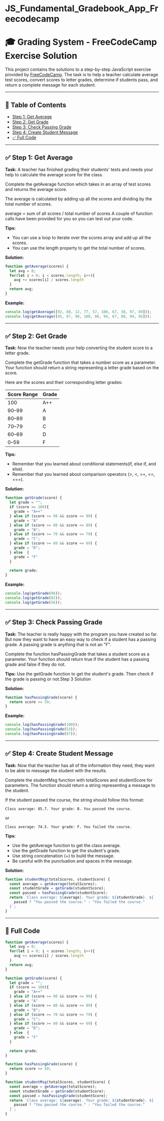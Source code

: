# JS_Fundamental_Gradebook_App_Freecodecamp

# 🎓 Grading System - FreeCodeCamp Exercise Solution

This project contains the solutions to a step-by-step JavaScript exercise provided by [FreeCodeCamp](https://www.freecodecamp.org/learn/javascript-algorithms-and-data-structures-v8/review-js-fundamentals-by-building-a-gradebook-app/). The task is to help a teacher calculate average test scores, convert scores to letter grades, determine if students pass, and return a complete message for each student.

---

## 📘 Table of Contents

* [Step 1: Get Average](#-step-1-get-average)
* [Step 2: Get Grade](#step-2-get-grade)
* [Step 3: Check Passing Grade](#step-3-check-passing-grade)
* [Step 4: Create Student Message](#step-4-create-student-message)
* [✅ Full Code](#️full-code)

---

## ✅ Step 1: Get Average

**Task:**
A teacher has finished grading their students' tests and needs your help to calculate the average score for the class.

Complete the getAverage function which takes in an array of test scores and returns the average score.

The average is calculated by adding up all the scores and dividing by the total number of scores.

average = sum of all scores / total number of scores A couple of function calls have been provided for you so you can test out your code.

**Tips:**
- You can use a loop to iterate over the scores array and add up all the scores. 
- You can use the length property to get the total number of scores.

**Solution:**

```js
function getAverage(scores) {
  let avg = 0;
  for(let i = 0; i < scores.length; i++){
    avg += scores[i] / scores.length
  }
  return avg;
}
```

**Example:**

```js
console.log(getAverage([92, 88, 12, 77, 57, 100, 67, 38, 97, 89]));
console.log(getAverage([45, 87, 98, 100, 86, 94, 67, 88, 94, 95]));
```

---

## ✅ Step 2: Get Grade

**Task:**
Now the teacher needs your help converting the student score to a letter grade.

Complete the getGrade function that takes a number score as a parameter. Your function should return a string representing a letter grade based on the score.

Here are the scores and their corresponding letter grades:

| Score Range | Grade |
| ----------- | ----- |
| 100         | A++   |
| 90–99       | A     |
| 80–89       | B     |
| 70–79       | C     |
| 60–69       | D     |
| 0–59        | F     |

**Tips:**
- Remember that you learned about conditional statements(if, else if, and else).
- Remember that you learned about comparison operators (>, <, >=, <=, ===).

**Solution:**

```js
function getGrade(score) {
  let grade = "";
  if (score == 100){
    grade = "A++"
  } else if (score >= 90 && score <= 99) {
    grade = "A"
  } else if (score >= 80 && score <= 89) {
    grade = "B";
  } else if (score >= 70 && score <= 79) {
    grade = "C";
  } else if (score >= 60 && score <= 69) {
    grade = "D";
  } else  {
    grade = "F"
  }
  
  return grade;
}
```

**Example:**

```js
console.log(getGrade(96));
console.log(getGrade(82));
console.log(getGrade(56));
```

---

## ✅ Step 3: Check Passing Grade

**Task:**
The teacher is really happy with the program you have created so far. But now they want to have an easy way to check if a student has a passing grade. A passing grade is anything that is not an "F".

Complete the function hasPassingGrade that takes a student score as a parameter. Your function should return true if the student has a passing grade and false if they do not.


**Tips:**
Use the getGrade function to get the student's grade. Then check if the grade is passing or not.Step 3 Solution

**Solution:**

```js
function hasPassingGrade(score) {
  return score >= 59;
}
```

**Example:**

```js
console.log(hasPassingGrade(100));
console.log(hasPassingGrade(53));
console.log(hasPassingGrade(87));
```

---

## ✅ Step 4: Create Student Message

**Task:**
Now that the teacher has all of the information they need, they want to be able to message the student with the results.

Complete the studentMsg function with totalScores and studentScore for parameters. The function should return a string representing a message to the student.

If the student passed the course, the string should follow this format:

```
Class average: 85.7. Your grade: B. You passed the course.
```

or

```
Class average: 74.5. Your grade: F. You failed the course.
```

**Tips:**
- Use the getAverage function to get the class average.
- Use the getGrade function to get the student's grade.
- Use string concatenation (+) to build the message.
- Be careful with the punctuation and spaces in the message.

**Solution:**

```js
function studentMsg(totalScores, studentScore) {
  const average = getAverage(totalScores);
  const studentGrade = getGrade(studentScore);
  const passed = hasPassingGrade(studentScore);
  return `Class average: ${average}. Your grade: ${studentGrade}. ${
    passed ? "You passed the course." : "You failed the course."
  }`;
}
```

---

## 🧹 Full Code

```js
function getAverage(scores) {
  let avg = 0;
  for(let i = 0; i < scores.length; i++){
    avg += scores[i] / scores.length
  }
  return avg;
}

function getGrade(score) {
  let grade = "";
  if (score == 100){
    grade = "A++"
  } else if (score >= 90 && score <= 99) {
    grade = "A"
  } else if (score >= 80 && score <= 89) {
    grade = "B";
  } else if (score >= 70 && score <= 79) {
    grade = "C";
  } else if (score >= 60 && score <= 69) {
    grade = "D";
  } else  {
    grade = "F"
  }
  
  return grade;
}

function hasPassingGrade(score) {
  return score >= 59;
}

function studentMsg(totalScores, studentScore) {
  const average = getAverage(totalScores);
  const studentGrade = getGrade(studentScore);
  const passed = hasPassingGrade(studentScore);
  return `Class average: ${average}. Your grade: ${studentGrade}. ${
    passed ? "You passed the course." : "You failed the course."
  }`;
}
```
